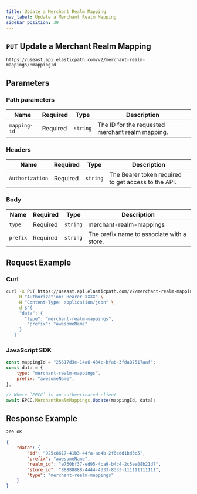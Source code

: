 ```yaml
---
title: Update a Merchant Realm Mapping
nav_label: Update a Merchant Realm Mapping
sidebar_position: 30
---
```


## `PUT` Update a Merchant Realm Mapping

```http
https://useast.api.elasticpath.com/v2/merchant-realm-mappings/:mappingId
```

## Parameters

### Path parameters

| Name | Required | Type | Description |
| --- | --- | --- | --- |
| `mapping-id` | Required | `string` | The ID for the requested merchant realm mapping. |

### Headers

| Name            | Required | Type     | Description                                         |
| --------------- | -------- | -------- | --------------------------------------------------- |
| `Authorization` | Required | `string` | The Bearer token required to get access to the API. |

### Body

| Name     | Required | Type     | Description                                |
| -------- | -------- | -------- | ------------------------------------------ |
| `type`   | Required | `string` | merchant-realm-mappings                    |
| `prefix` | Required | `string` | The prefix name to associate with a store. |

## Request Example

### Curl

```bash
curl -X PUT https://useast.api.elasticpath.com/v2/merchant-realm-mappings/:mappingId \
    -H "Authorization: Bearer XXXX" \
    -H "Content-Type: application/json" \
    -d $'{
     "data": {
       "type": "merchant-realm-mappings",
        "prefix": "awesomeName"
     }
   }'
```

### JavaScript SDK

```javascript
const mappingId = "25617d3e-14a6-434c-bfab-3fda87517aaf";
const data = {
    type: "merchant-realm-mappings",
    prefix: "awesomeName",
};

// Where `EPCC` is an authenticated client
await EPCC.MerchantRealmMappings.Update(mappingId, data);
```

## Response Example

`200 OK`

```json
{
    "data": {
        "id": "925c8617-41b3-44fa-ac4b-2f6edd1bd3c5",
        "prefix": "awesomeName",
        "realm_id": "e730bf37-ed95-4ca9-b4c4-2c5ee08b21d7",
        "store_id": "88888888-4444-4333-8333-111111111111",
        "type": "merchant-realm-mappings"
    }
}
```
